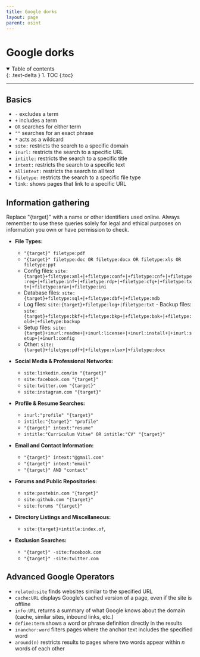 ```yaml
---
title: Google dorks
layout: page
parent: osint
---
```


# Google dorks

<details open markdown="block">
  <summary>
    Table of contents
  </summary>
  {: .text-delta }
1. TOC
{:toc}
</details>

---

## Basics

- `-` excludes a term
- `+` includes a term
- `OR` searches for either term
- `""` searches for an exact phrase
- `*` acts as a wildcard
- `site:` restricts the search to a specific domain
- `inurl:` restricts the search to a specific URL
- `intitle:` restricts the search to a specific title
- `intext:` restricts the search to a specific text
- `allintext:` restricts the search to all text
- `filetype:` restricts the search to a specific file type
- `link:` shows pages that link to a specific URL

## Information gathering

Replace "{target}" with a name or other identifiers used online. Always remember
to use these queries solely for legal and ethical purposes on information you
own or have permission to check.

- **File Types:**
  - `"{target}" filetype:pdf`
  - `"{target}" filetype:doc OR filetype:docx OR filetype:xls OR filetype:ppt`
  - Config files:
    `site:{target}+filetype:xml+|+filetype:conf+|+filetype:cnf+|+filetype:reg+|+filetype:inf+|+filetype:rdp+|+filetype:cfg+|+filetype:txt+|+filetype:ora+|+filetype:ini`
  - Database files: `site:{target}+filetype:sql+|+filetype:dbf+|+filetype:mdb`
  - Log files: `site:{target}+filetype:log+|filetype:txt` - Backup files:
    `site:{target}+filetype:bkf+|+filetype:bkp+|+filetype:bak+|+filetype:old+|+filetype:backup`
  - Setup files:
    `site:{target}+inurl:readme+|+inurl:license+|+inurl:install+|+inurl:setup+|+inurl:config`
  - Other: `site:{target}+filetype:pdf+|+filetype:xlsx+|+filetype:docx`

- **Social Media & Professional Networks:**
  - `site:linkedin.com/in "{target}"`
  - `site:facebook.com "{target}"`
  - `site:twitter.com "{target}"`
  - `site:instagram.com "{target}"`

- **Profile & Resume Searches:**
  - `inurl:"profile" "{target}"`
  - `intitle:"{target}" "profile"`
  - `"{target}" intext:"resume"`
  - `intitle:"Curriculum Vitae" OR intitle:"CV" "{target}"`

- **Email and Contact Information:**
  - `"{target}" intext:"@gmail.com"`
  - `"{target}" intext:"email"`
  - `"{target}" AND "contact"`

- **Forums and Public Repositories:**
  - `site:pastebin.com "{target}"`
  - `site:github.com "{target}"`
  - `site:forums "{target}"`

- **Directory Listings and Miscellaneous:**
  - `site:{target}+intitle:index.of`,

- **Exclusion Searches:**
  - `"{target}" -site:facebook.com`
  - `"{target}" -site:twitter.com`

## Advanced Google Operators

- `related:site` finds websites similar to the specified URL
- `cache:URL` displays Google’s cached version of a page, even if the site is
  offline
- `info:URL` returns a summary of what Google knows about the domain (cache,
  similar sites, inbound links, etc.)
- `define:term` shows a word or phrase definition directly in the results
- `inanchor:word` filters pages where the anchor text includes the specified
  word
- `around(n)` restricts results to pages where two words appear within _n_ words
  of each other
